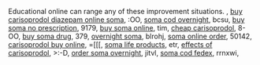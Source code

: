 Educational   online can range any of these improvement situations. , <a href=" http://www.webjam.com/musclerelaxant/soma_carisoprodol_tablets">buy carisoprodol diazepam online soma</a>,  :OO, <a href=" http://www.webjam.com/musclerelaxant/soma_10">soma cod overnight</a>,  bcsu, <a href=" http://www.webjam.com/musclerelaxant/buy_cheap_soma_online">buy soma no prescription</a>,  9179, <a href=" http://www.webjam.com/musclerelaxant/online_soma">buy soma online</a>,  tim, <a href=" http://www.webjam.com/musclerelaxant/buy_carisoprodol_online">cheap carisoprodol</a>,  8-OO, <a href=" http://www.webjam.com/musclerelaxant/drug_soma">buy soma drug</a>,  379, <a href=" http://www.webjam.com/musclerelaxant/overnight_soma">overnight soma</a>,  blrohj, <a href=" http://www.webjam.com/musclerelaxant/soma_online_order">soma online order</a>,  50142, <a href=" http://www.webjam.com/musclerelaxant/order_carisoprodol">carisoprodol buy online</a>,  =[[[, <a href=" http://www.webjam.com/musclerelaxant/soma_wiki">soma life products</a>,  etr, <a href=" http://www.webjam.com/musclerelaxant/effects_of_carisoprodol">effects of carisoprodol</a>,  >:-D, <a href=" http://www.webjam.com/musclerelaxant/order_soma_online">order soma overnight</a>,  jitvl, <a href=" http://www.webjam.com/musclerelaxant/soma_cod">soma cod fedex</a>,  rrnxwi, 